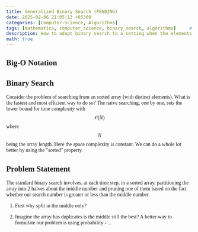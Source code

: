```yaml
---
title: Generalized Binary Search (PENDING)
date: 2025-02-06 21:05:13 +05300
categories: [Computer-Science, Algorithms]
tags: [mathematics, computer_science, binary_search, algorithms]     # TAG names should always be lowercase
description: How to adapt binary search to a setting when the elements aren't equally likely present in the set.
math: true
---
```


<div class="custom" markdown="1" style="font-family: Verdana">

## Big-O Notation

## Binary Search

Consider the problem of searching from an sorted array (with distinct elements). What is the fastest and most efficient way to do so? The naive searching, one by one, sets the lower bound for time complexity with $$\mathcal{O}(N)$$ where $$N$$ being the array length. Here the space complexity is constant. We can do a whole lot better by using the "sorted" property.

## Problem Statement

The standard binary search involves, at each time step, in a sorted array, partitioning the array into 2 halves about the middle number and pruning one of them based on the fact whether our search number is greater or less than the middle number. 

1. First why split in the middle only? 

2. Imagine the array has duplicates is the middle still the best? A better way to formulate our problem is using probability - ...

</div>
